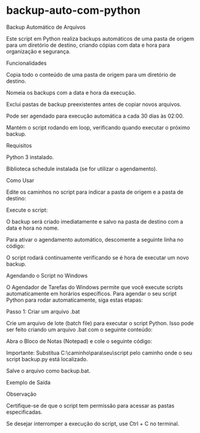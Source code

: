 # backup-auto-com-python
Backup Automático de Arquivos

Este script em Python realiza backups automáticos de uma pasta de origem para um diretório de destino, criando cópias com data e hora para organização e segurança.

Funcionalidades

Copia todo o conteúdo de uma pasta de origem para um diretório de destino.

Nomeia os backups com a data e hora da execução.

Exclui pastas de backup preexistentes antes de copiar novos arquivos.

Pode ser agendado para execução automática a cada 30 dias às 02:00.

Mantém o script rodando em loop, verificando quando executar o próximo backup.

Requisitos

Python 3 instalado.

Biblioteca schedule instalada (se for utilizar o agendamento).

Como Usar

Edite os caminhos no script para indicar a pasta de origem e a pasta de destino:

Execute o script:

O backup será criado imediatamente e salvo na pasta de destino com a data e hora no nome.

Para ativar o agendamento automático, descomente a seguinte linha no código:

O script rodará continuamente verificando se é hora de executar um novo backup.

Agendando o Script no Windows

O Agendador de Tarefas do Windows permite que você execute scripts automaticamente em horários específicos. Para agendar o seu script Python para rodar automaticamente, siga estas etapas:

Passo 1: Criar um arquivo .bat

Crie um arquivo de lote (batch file) para executar o script Python. Isso pode ser feito criando um arquivo .bat com o seguinte conteúdo:

Abra o Bloco de Notas (Notepad) e cole o seguinte código:

Importante: Substitua C:\caminho\para\seu\script pelo caminho onde o seu script backup.py está localizado.

Salve o arquivo como backup.bat.

Exemplo de Saída

Observação

Certifique-se de que o script tem permissão para acessar as pastas especificadas.

Se desejar interromper a execução do script, use Ctrl + C no terminal.


